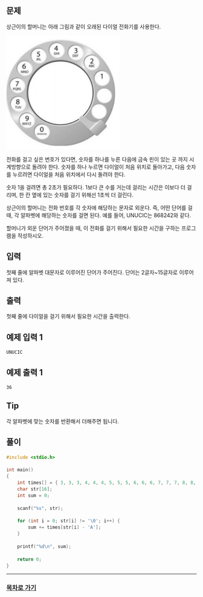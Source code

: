 ## 문제

상근이의 할머니는 아래 그림과 같이 오래된 다이얼 전화기를 사용한다.

<img src="../img/5622.jpg" width="300" height="300">

전화를 걸고 싶은 번호가 있다면, 숫자를 하나를 누른 다음에 금속 핀이 있는 곳 까지 시계방향으로 돌려야 한다. 숫자를 하나 누르면 다이얼이 처음 위치로 돌아가고, 다음 숫자를 누르려면 다이얼을 처음 위치에서 다시 돌려야 한다.

숫자 1을 걸려면 총 2초가 필요하다. 1보다 큰 수를 거는데 걸리는 시간은 이보다 더 걸리며, 한 칸 옆에 있는 숫자를 걸기 위해선 1초씩 더 걸린다.

상근이의 할머니는 전화 번호를 각 숫자에 해당하는 문자로 외운다. 즉, 어떤 단어를 걸 때, 각 알파벳에 해당하는 숫자를 걸면 된다. 예를 들어, UNUCIC는 868242와 같다.

할머니가 외운 단어가 주어졌을 때, 이 전화를 걸기 위해서 필요한 시간을 구하는 프로그램을 작성하시오.

## 입력

첫째 줄에 알파벳 대문자로 이루어진 단어가 주어진다. 단어는 2글자~15글자로 이루어져 있다.

## 출력

첫째 줄에 다이얼을 걸기 위해서 필요한 시간을 출력한다.

## 예제 입력 1

```
UNUCIC
```

## 예제 출력 1

```
36
```

## Tip
각 알파벳에 맞는 숫자를 반환해서 더해주면 됩니다.

## 풀이
```c
#include <stdio.h>

int main()
{
	int times[] = { 3, 3, 3, 4, 4, 4, 5, 5, 5, 6, 6, 6, 7, 7, 7, 8, 8, 8, 8, 9, 9, 9, 10, 10, 10, 10 };
	char str[16];
	int sum = 0;

	scanf("%s", str);

	for (int i = 0; str[i] != '\0'; i++) {
		sum += times[str[i] - 'A'];
	}

	printf("%d\n", sum);

	return 0;
}
```
---

### [목차로 가기](./../../../../)